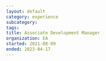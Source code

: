 ```yaml
---
layout: default
category: experience
subcategory:
tags:
title: Associate Development Manager
organization: EA
started: 2021-08-09
ended: 2023-04-17
---
```

